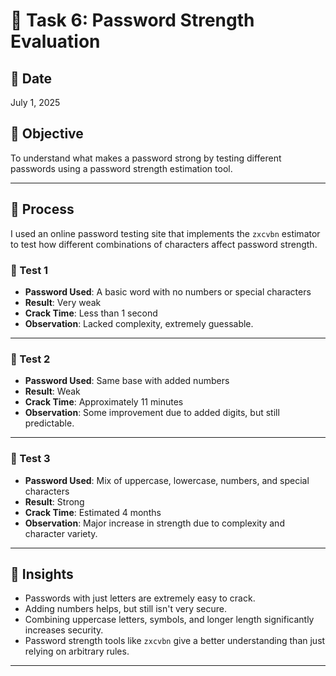 # 🔐 Task 6: Password Strength Evaluation

## 📅 Date
July 1, 2025

## 🎯 Objective
To understand what makes a password strong by testing different passwords using a password strength estimation tool.

---

## 🧪 Process

I used an online password testing site that implements the `zxcvbn` estimator to test how different combinations of characters affect password strength.

### 🔹 Test 1
- **Password Used**: A basic word with no numbers or special characters  
- **Result**: Very weak  
- **Crack Time**: Less than 1 second  
- **Observation**: Lacked complexity, extremely guessable.

---

### 🔹 Test 2
- **Password Used**: Same base with added numbers  
- **Result**: Weak  
- **Crack Time**: Approximately 11 minutes  
- **Observation**: Some improvement due to added digits, but still predictable.

---

### 🔹 Test 3
- **Password Used**: Mix of uppercase, lowercase, numbers, and special characters  
- **Result**: Strong  
- **Crack Time**: Estimated 4 months  
- **Observation**: Major increase in strength due to complexity and character variety.

---

## 🧠 Insights

- Passwords with just letters are extremely easy to crack.
- Adding numbers helps, but still isn't very secure.
- Combining uppercase letters, symbols, and longer length significantly increases security.
- Password strength tools like `zxcvbn` give a better understanding than just relying on arbitrary rules.

---
